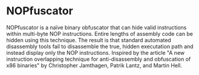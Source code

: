 # NOPfuscator
NOPfuscator is a naïve binary obfuscator that can hide valid instructions within multi-byte NOP instructions. Entire lengths of assembly code can be hidden using this technique. The result is that standard automated disassembly tools fail to disassemble the true, hidden executation path and instead display only the NOP instructions. Inspired by the article "A new instruction overlapping technique for anti-disassembly and obfuscation of x86 binaries" by Christopher Jamthagen, Patrik Lantz, and Martin Hell.

